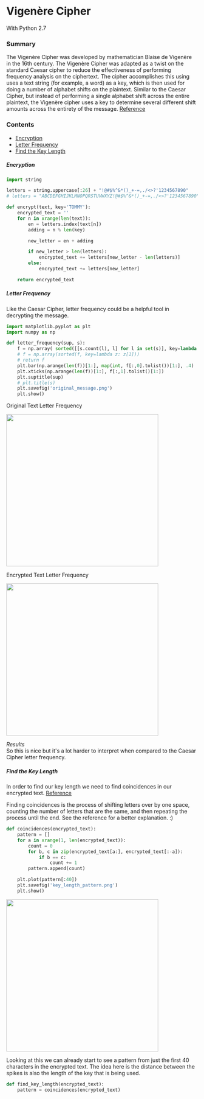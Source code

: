 # Vigenère Cipher
With Python 2.7

### Summary
The Vigenère Cipher was developed by mathematician Blaise de Vigenère in the 16th century. The Vigenère Cipher was adapted as a twist on the standard Caesar cipher to reduce the effectiveness of performing frequency analysis on the ciphertext. The cipher accomplishes this using uses a text string (for example, a word) as a key, which is then used for doing a number of alphabet shifts on the plaintext. Similar to the Caesar Cipher, but instead of performing a single alphabet shift across the entire plaintext, the Vigenère cipher uses a key to determine several different shift amounts across the entirety of the message. [Reference](https://learncryptography.com/classical-encryption/vigenere-cipher)  

### Contents
 - [Encryption](https://github.com/gravity226/Cryptography/tree/master/Vigenère_Cipher#encryption)
 - [Letter Frequency](https://github.com/gravity226/Cryptography/tree/master/Vigenère_Cipher#letter-frequency)
 - [Find the Key Length](https://github.com/gravity226/Cryptography/tree/master/Vigenère_Cipher#find-the-key-length)

##### Encryption
``` python
import string

letters = string.uppercase[:26] + "!@#$%^&*()_+-=,./<>?'1234567890"
# letters = "ABCDEFGHIJKLMNOPQRSTUVWXYZ!@#$%^&*()_+-=,./<>?'1234567890"

def encrypt(text, key='TOMMY'):
    encrypted_text = ''
    for n in xrange(len(text)):
        en = letters.index(text[n])
        adding = n % len(key)

        new_letter = en + adding

        if new_letter > len(letters):
            encrypted_text += letters[new_letter - len(letters)]
        else:
            encrypted_text += letters[new_letter]

    return encrypted_text
```

##### Letter Frequency
Like the Caesar Cipher, letter frequency could be a helpful tool in decrypting the message.

``` python
import matplotlib.pyplot as plt
import numpy as np

def letter_frequency(sup, s):
    f = np.array( sorted([[s.count(l), l] for l in set(s)], key=lambda z: z[1]) )
    # f = np.array(sorted(f, key=lambda z: z[1]))
    # return f
    plt.bar(np.arange(len(f))[1:], map(int, f[:,0].tolist())[1:], .4)
    plt.xticks(np.arange(len(f))[1:], f[:,1].tolist()[1:])
    plt.suptitle(sup)
    # plt.title(s)
    plt.savefig('original_message.png')
    plt.show()
```

Original Text Letter Frequency<br />

<img src="https://github.com/gravity226/Cryptography/blob/master/Vigenère_Cipher/imgs/original_message.png" height="400" />

Encrypted Text Letter Frequency<br />

<img src="https://github.com/gravity226/Cryptography/blob/master/Vigenère_Cipher/imgs/encrypted_message.png" height="400" />

<i>Results</i><br />
So this is nice but it's a lot harder to interpret when compared to the Caesar Cipher letter frequency.

##### Find the Key Length
In order to find our key length we need to find coincidences in our encrypted text. [Reference](https://www.youtube.com/watch?v=LaWp_Kq0cKs)

Finding coincidences is the process of shifting letters over by one space, counting the number of letters that are the same, and then repeating the process until the end.  See the reference for a better explanation.  :)

```python
def coincidences(encrypted_text):
    pattern = []
    for a in xrange(1, len(encrypted_text)):
        count = 0
        for b, c in zip(encrypted_text[a:], encrypted_text[:-a]):
            if b == c:
                count += 1
        pattern.append(count)

    plt.plot(pattern[:40])
    plt.savefig('key_length_pattern.png')
    plt.show()
```

<img src="https://github.com/gravity226/Cryptography/blob/master/Vigenère_Cipher/imgs/key_length_pattern.png" height="400" />

Looking at this we can already start to see a pattern from just the first 40 characters in the encrypted text.  The idea here is the distance between the spikes is also the length of the key that is being used.

```python
def find_key_length(encrypted_text):
    pattern = coincidences(encrypted_text)
```
